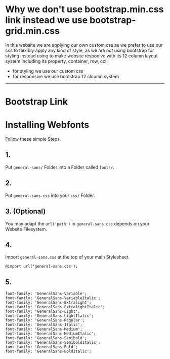 
<!-- This link only load bootstrap 12 column layout system -->

# Why we don't use bootstrap.min.css link instead we use bootstrap-grid.min.css
In this website we are applying our own custom css as we prefer to use our css to flexibly apply any kind of style, as we are not using bootstrap for styling instead using to make website responive with its 12 column layout system including its property, container, row, col.

* for styling we use our custom css
* for responsive we use bootstrap 12 cloumn system

-------------------

# Bootstrap Link

<link rel="stylesheet" href="https://cdnjs.cloudflare.com/ajax/libs/bootstrap/5.3.3/css/bootstrap-grid.min.css" integrity="sha512-i1b/nzkVo97VN5WbEtaPebBG8REvjWeqNclJ6AItj7msdVcaveKrlIIByDpvjk5nwHjXkIqGZscVxOrTb9tsMA==" crossorigin="anonymous" referrerpolicy="no-referrer" />









# Installing Webfonts
Follow these simple Steps.

## 1.
Put `general-sans/` Folder into a Folder called `fonts/`.

## 2.
Put `general-sans.css` into your `css/` Folder.

## 3. (Optional)
You may adapt the `url('path')` in `general-sans.css` depends on your Website Filesystem.

## 4.
Import `general-sans.css` at the top of your main Stylesheet.

```
@import url('general-sans.css');
```

## 5.


```
font-family: 'GeneralSans-Variable';
font-family: 'GeneralSans-VariableItalic';
font-family: 'GeneralSans-Extralight';
font-family: 'GeneralSans-ExtralightItalic';
font-family: 'GeneralSans-Light';
font-family: 'GeneralSans-LightItalic';
font-family: 'GeneralSans-Regular';
font-family: 'GeneralSans-Italic';
font-family: 'GeneralSans-Medium';
font-family: 'GeneralSans-MediumItalic';
font-family: 'GeneralSans-Semibold';
font-family: 'GeneralSans-SemiboldItalic';
font-family: 'GeneralSans-Bold';
font-family: 'GeneralSans-BoldItalic';
```

